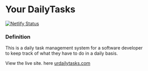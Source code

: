 # Your DailyTasks

[![Netlify Status](https://api.netlify.com/api/v1/badges/388b8a99-dfa1-46c2-af2c-3f4b0d47628e/deploy-status)](https://app.netlify.com/sites/urdailytasks/deploys)

### Definition

This is a daily task management system for a software developer<br>
to keep track of what they have to do in a daily basis.<br>

View the live site. here [urdailytasks.com](https://urdailytasks.netlify.app/)